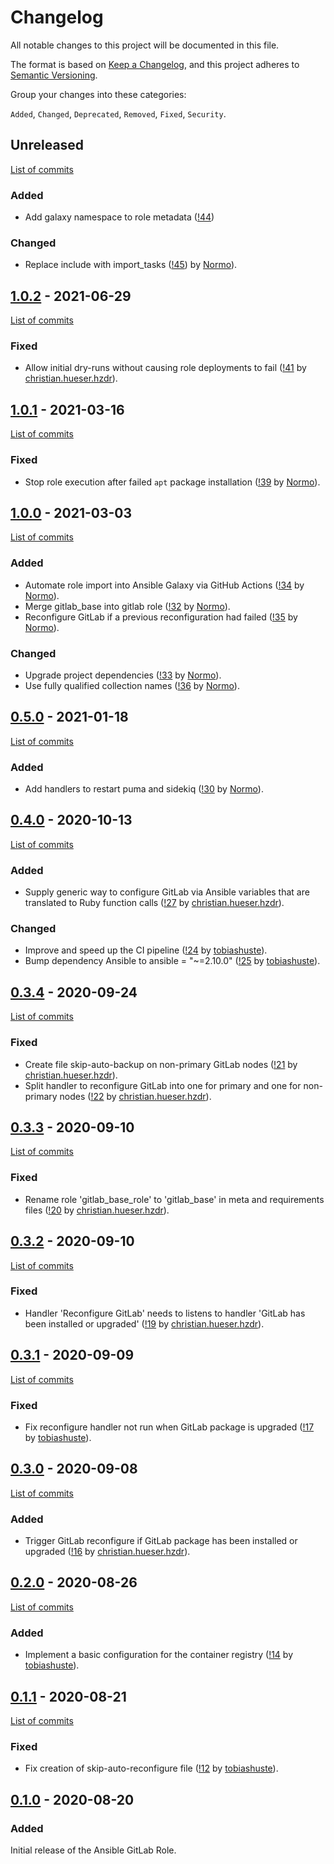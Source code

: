 <!--
SPDX-FileCopyrightText: 2020 Helmholtz Centre for Environmental Research (UFZ)
SPDX-FileCopyrightText: 2020 Helmholtz-Zentrum Dresden-Rossendorf (HZDR)

SPDX-License-Identifier: Apache-2.0
-->

# Changelog

All notable changes to this project will be documented in this file.

The format is based on [Keep a Changelog](https://keepachangelog.com/en/1.0.0/),
and this project adheres to [Semantic Versioning](https://semver.org/spec/v2.0.0.html).

Group your changes into these categories:

`Added`, `Changed`, `Deprecated`, `Removed`, `Fixed`, `Security`.

## Unreleased

[List of commits](https://gitlab.com/hifis/ansible/gitlab-role/-/compare/v1.0.2...main)

### Added
- Add galaxy namespace to role metadata
  ([!44](https://gitlab.com/hifis/ansible/gitlab-role/-/merge_requests/44))

### Changed
- Replace include with import_tasks
  ([!45](https://gitlab.com/hifis/ansible/gitlab-role/-/merge_requests/45))
  by [Normo](https://gitlab.com/Normo)).

## [1.0.2](https://gitlab.com/hifis/ansible/gitlab-role/-/releases/v1.0.2) - 2021-06-29

[List of commits](https://gitlab.com/hifis/ansible/gitlab-role/-/compare/v1.0.1...v1.0.2)

### Fixed
- Allow initial dry-runs without causing role deployments to fail
  ([!41](https://gitlab.com/hifis/ansible/gitlab-role/-/merge_requests/41)
  by [christian.hueser.hzdr](https://gitlab.com/christian.hueser.hzdr)).

## [1.0.1](https://gitlab.com/hifis/ansible/gitlab-role/-/releases/v1.0.1) - 2021-03-16

[List of commits](https://gitlab.com/hifis/ansible/gitlab-role/-/compare/v1.0.0...v1.0.1)

### Fixed
- Stop role execution after failed ``apt`` package installation
  ([!39](https://gitlab.com/hifis/ansible/gitlab-role/-/merge_requests/39)
  by [Normo](https://gitlab.com/Normo)).

## [1.0.0](https://gitlab.com/hifis/ansible/gitlab-role/-/releases/v1.0.0) - 2021-03-03

[List of commits](https://gitlab.com/hifis/ansible/gitlab-role/-/compare/v0.5.0...v1.0.0)

### Added

- Automate role import into Ansible Galaxy via GitHub Actions
  ([!34](https://gitlab.com/hifis/ansible/gitlab-role/-/merge_requests/34)
  by [Normo](https://gitlab.com/Normo)).
- Merge gitlab_base into gitlab role
  ([!32](https://gitlab.com/hifis/ansible/gitlab-role/-/merge_requests/32)
  by [Normo](https://gitlab.com/Normo)).
- Reconfigure GitLab if a previous reconfiguration had failed
  ([!35](https://gitlab.com/hifis/ansible/gitlab-role/-/merge_requests/35)
  by [Normo](https://gitlab.com/Normo)).

### Changed

- Upgrade project dependencies
  ([!33](https://gitlab.com/hifis/ansible/gitlab-role/-/merge_requests/33)
  by [Normo](https://gitlab.com/Normo)).
- Use fully qualified collection names
  ([!36](https://gitlab.com/hifis/ansible/gitlab-role/-/merge_requests/36)
  by [Normo](https://gitlab.com/Normo)).

## [0.5.0](https://gitlab.com/hifis/ansible/gitlab-role/-/releases/v0.5.0) - 2021-01-18

[List of commits](https://gitlab.com/hifis/ansible/gitlab-role/-/compare/v0.4.0...v0.5.0)

### Added

- Add handlers to restart puma and sidekiq
  ([!30](https://gitlab.com/hifis/ansible/gitlab-role/-/merge_requests/30)
  by [Normo](https://gitlab.com/Normo)).

## [0.4.0](https://gitlab.com/hifis/ansible/gitlab-role/-/releases/v0.4.0) - 2020-10-13

[List of commits](https://gitlab.com/hifis/ansible/gitlab-role/-/compare/v0.3.4...v0.4.0)

### Added
- Supply generic way to configure GitLab via Ansible variables that are translated to Ruby function calls
  ([!27](https://gitlab.com/hifis/ansible/gitlab-role/-/merge_requests/27)
  by [christian.hueser.hzdr](https://gitlab.com/christian.hueser.hzdr)).

### Changed
- Improve and speed up the CI pipeline
  ([!24](https://gitlab.com/hifis/ansible/gitlab-role/-/merge_requests/24)
  by [tobiashuste](https://gitlab.com/tobiashuste)).
- Bump dependency Ansible to ansible = "~=2.10.0"
  ([!25](https://gitlab.com/hifis/ansible/gitlab-role/-/merge_requests/25)
  by [tobiashuste](https://gitlab.com/tobiashuste)).

## [0.3.4](https://gitlab.com/hifis/ansible/gitlab-role/-/releases/v0.3.4) - 2020-09-24

[List of commits](https://gitlab.com/hifis/ansible/gitlab-role/-/compare/v0.3.3...v0.3.4)

### Fixed

- Create file skip-auto-backup on non-primary GitLab nodes
  ([!21](https://gitlab.com/hifis/ansible/gitlab-role/-/merge_requests/21)
  by [christian.hueser.hzdr](https://gitlab.com/christian.hueser.hzdr)).
- Split handler to reconfigure GitLab into one for primary and one for non-primary nodes
  ([!22](https://gitlab.com/hifis/ansible/gitlab-role/-/merge_requests/22)
  by [christian.hueser.hzdr](https://gitlab.com/christian.hueser.hzdr)).

## [0.3.3](https://gitlab.com/hifis/ansible/gitlab-role/-/releases/v0.3.3) - 2020-09-10

[List of commits](https://gitlab.com/hifis/ansible/gitlab-role/-/compare/v0.3.2...v0.3.3)

### Fixed
- Rename role 'gitlab_base_role' to 'gitlab_base' in meta and requirements files
  ([!20](https://gitlab.com/hifis/ansible/gitlab-role/-/merge_requests/20)
  by [christian.hueser.hzdr](https://gitlab.com/christian.hueser.hzdr)).

## [0.3.2](https://gitlab.com/hifis/ansible/gitlab-role/-/releases/v0.3.2) - 2020-09-10

[List of commits](https://gitlab.com/hifis/ansible/gitlab-role/-/compare/v0.3.1...v0.3.2)

### Fixed
- Handler 'Reconfigure GitLab' needs to listens to handler 'GitLab has been installed or upgraded'
  ([!19](https://gitlab.com/hifis/ansible/gitlab-role/-/merge_requests/19)
  by [christian.hueser.hzdr](https://gitlab.com/christian.hueser.hzdr)).

## [0.3.1](https://gitlab.com/hifis/ansible/gitlab-role/-/releases/v0.3.1) - 2020-09-09

[List of commits](https://gitlab.com/hifis/ansible/gitlab-role/-/compare/v0.3.0...v0.3.1)

### Fixed
- Fix reconfigure handler not run when GitLab package is upgraded
  ([!17](https://gitlab.com/hifis/ansible/gitlab-role/-/merge_requests/17)
  by [tobiashuste](https://gitlab.com/tobiashuste)).

## [0.3.0](https://gitlab.com/hifis/ansible/gitlab-role/-/releases/v0.3.0) - 2020-09-08

[List of commits](https://gitlab.com/hifis/ansible/gitlab-role/-/compare/v0.2.0...v0.3.0)

### Added
- Trigger GitLab reconfigure if GitLab package has been installed or upgraded
  ([!16](https://gitlab.com/hifis/ansible/gitlab-role/-/merge_requests/16)
  by [christian.hueser.hzdr](https://gitlab.com/christian.hueser.hzdr)).

## [0.2.0](https://gitlab.com/hifis/ansible/gitlab-role/-/releases/v0.2.0) - 2020-08-26

[List of commits](https://gitlab.com/hifis/ansible/gitlab-role/-/compare/v0.1.1...v0.2.0)

### Added
- Implement a basic configuration for the container registry
  ([!14](https://gitlab.com/hifis/ansible/gitlab-role/-/merge_requests/14)
  by [tobiashuste](https://gitlab.com/tobiashuste)).

## [0.1.1](https://gitlab.com/hifis/ansible/gitlab-role/-/releases/v0.1.1) - 2020-08-21

[List of commits](https://gitlab.com/hifis/ansible/gitlab-role/-/compare/v0.1.0...v0.1.1)

### Fixed
- Fix creation of skip-auto-reconfigure file
  ([!12](https://gitlab.com/hifis/ansible/gitlab-role/-/merge_requests/12)
  by [tobiashuste](https://gitlab.com/tobiashuste)).

## [0.1.0](https://gitlab.com/hifis/ansible/gitlab-role/-/releases/v0.1.0) - 2020-08-20

### Added

Initial release of the Ansible GitLab Role.
